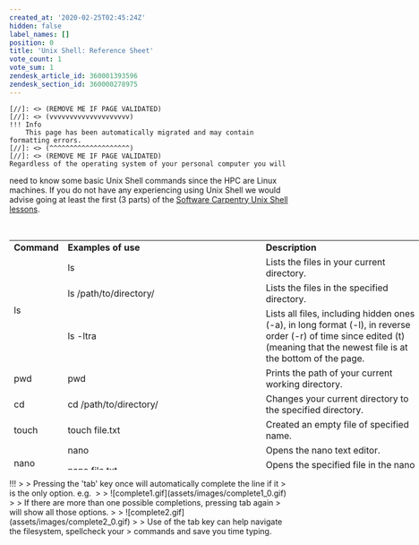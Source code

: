 ```yaml
---
created_at: '2020-02-25T02:45:24Z'
hidden: false
label_names: []
position: 0
title: 'Unix Shell: Reference Sheet'
vote_count: 1
vote_sum: 1
zendesk_article_id: 360001393596
zendesk_section_id: 360000278975
---
```



    [//]: <> (REMOVE ME IF PAGE VALIDATED)
    [//]: <> (vvvvvvvvvvvvvvvvvvvv)
    !!! Info
        This page has been automatically migrated and may contain formatting errors.
    [//]: <> (^^^^^^^^^^^^^^^^^^^^)
    [//]: <> (REMOVE ME IF PAGE VALIDATED)
    Regardless of the operating system of your personal computer you will
need to know some basic Unix Shell commands since the HPC are Linux
machines. If you do not have any experiencing using Unix Shell we would
advise going at least the first (3 parts) of the [Software Carpentry
Unix Shell lessons](http://swcarpentry.github.io/shell-novice/).

 

<table style="height: 410px; width: 746px;">
<tbody>
<tr class="odd">
<td style="width: 66px"><strong>Command</strong></td>
<td style="width: 400.317px"><strong>Examples of use</strong></td>
<td style="width: 416.683px"><strong>Description</strong></td>
</tr>
<tr class="even">
<td rowspan="3" style="width: 66px">ls</td>
<td style="width: 400.317px">ls</td>
<td style="width: 416.683px">Lists the files in your current
directory.</td>
</tr>
<tr class="odd">
<td style="width: 400.317px">ls /path/to/directory/</td>
<td style="width: 416.683px">Lists the files in the specified
directory.</td>
</tr>
<tr class="even">
<td style="width: 400.317px">ls -ltra</td>
<td style="width: 416.683px">Lists all files, including hidden ones
(-a), in long format (-l), in reverse order (-r) of time since edited
(t) (meaning that the newest file is at the bottom of the page.</td>
</tr>
<tr class="odd">
<td style="width: 66px">pwd</td>
<td style="width: 400.317px">pwd</td>
<td style="width: 416.683px">Prints the path of your current working
directory.</td>
</tr>
<tr class="even">
<td style="width: 66px">cd</td>
<td style="width: 400.317px">cd /path/to/directory/</td>
<td style="width: 416.683px">Changes your current directory to the
specified directory.</td>
</tr>
<tr class="odd">
<td style="width: 66px">touch</td>
<td style="width: 400.317px">touch file.txt</td>
<td style="width: 416.683px">Created an empty file of specified
name.</td>
</tr>
<tr class="even">
<td rowspan="2" style="width: 66px">nano</td>
<td style="width: 400.317px">nano</td>
<td style="width: 416.683px">Opens the nano text editor.</td>
</tr>
<tr class="odd">
<td style="width: 400.317px">nano file.txt</td>
<td style="width: 416.683px">Opens the specified file in the nano text
editor.</td>
</tr>
<tr class="even">
<td rowspan="2" style="width: 66px">head</td>
<td style="width: 400.317px">head file.txt</td>
<td style="width: 416.683px">Prints the top <span
class="dictionary-of-numbers">10 lines of the </span>specified
file.</td>
</tr>
<tr class="odd">
<td style="width: 400.317px">head -n <span
class="dictionary-of-numbers">2 file</span>.txt</td>
<td style="width: 416.683px">Prints the top n lines of the specified
file (in this case 2).</td>
</tr>
<tr class="even">
<td rowspan="2" style="width: 66px">tail</td>
<td style="width: 400.317px">tail file.txt</td>
<td style="width: 416.683px">Prints the bottom <span
class="dictionary-of-numbers">10 lines of the </span>specified
file.</td>
</tr>
<tr class="odd">
<td style="width: 400.317px">tail -n <span
class="dictionary-of-numbers">2 file</span>.txt</td>
<td style="width: 416.683px">Prints the bottom n lines of the specified
file (in this case 2).</td>
</tr>
<tr class="even">
<td rowspan="3" style="width: 66px">mv</td>
<td style="width: 400.317px">mv file.txt newname.txt</td>
<td style="width: 416.683px">rename the file.</td>
</tr>
<tr class="odd">
<td style="width: 400.317px">mv file.txt /path/to/destination/</td>
<td style="width: 416.683px">Move the file to the specified
directory.</td>
</tr>
<tr class="even">
<td style="width: 400.317px">mv -r directory/ /path/to/destination/</td>
<td style="width: 416.683px">Recursively move the directory and all
contained files and directories to the specified path.</td>
</tr>
<tr class="odd">
<td rowspan="3" style="width: 66px">cp</td>
<td style="width: 400.317px">cp file.txt /path/to/destination/</td>
<td style="width: 416.683px">Make a copy of the file in the specified
directory.</td>
</tr>
<tr class="even">
<td style="width: 400.317px">cp file.txt
/path/to/destination/newname.txt</td>
<td style="width: 416.683px">Make a copy of the file in the specified
directory with the specified name.</td>
</tr>
<tr class="odd">
<td style="width: 400.317px">cp -r directory/ /path/to/destination/</td>
<td style="width: 416.683px">Recursively copy all files and directories
of a directory to the specified location.</td>
</tr>
<tr class="even">
<td rowspan="2" style="width: 66px">rm</td>
<td style="width: 400.317px">rm file.txt</td>
<td style="width: 416.683px">Delete the specified file.</td>
</tr>
<tr class="odd">
<td style="width: 400.317px">rm -r directory/</td>
<td style="width: 416.683px">Recursively delete the files and
directories of the specified directory.</td>
</tr>
<tr class="even">
<td style="width: 66px">mkdir</td>
<td style="width: 400.317px">mkdir directory</td>
<td style="width: 416.683px">Create a directory of the specified
name.</td>
</tr>
<tr class="odd">
<td style="width: 66px">man</td>
<td style="width: 400.317px">man ls</td>
<td style="width: 416.683px">Bring up the manual of a command (in this
case ls).</td>
</tr>
</tbody>
</table>
!!!
>
> Pressing the 'tab' key once will automatically complete the line if it
> is the only option. e.g. 
>
> ![complete1.gif](assets/images/complete1_0.gif)
>
> If there are more than one possible completions, pressing tab again
> will show all those options.
>
> ![complete2.gif](assets/images/complete2_0.gif)
>
> Use of the tab key can help navigate the filesystem, spellcheck your
> commands and save you time typing.
